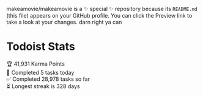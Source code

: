 makeamovie/makeamovie is a ✨ special ✨ repository because its `README.md` (this file) appears on your GitHub profile.
You can click the Preview link to take a look at your changes. darn right ya can

# Todoist Stats

<!-- TODO-IST:START -->
🏆  41,931 Karma Points           
🌸  Completed 5 tasks today           
✅  Completed 28,978 tasks so far           
⏳  Longest streak is 328 days
<!-- TODO-IST:END -->